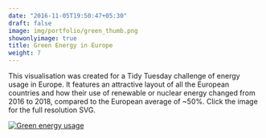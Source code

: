 ```yaml
---
date: "2016-11-05T19:50:47+05:30"
draft: false
image: img/portfolio/green_thumb.png
showonlyimage: true
title: Green Energy in Europe
weight: 7
---
```


This visualisation was created for a Tidy Tuesday challenge of energy usage in Europe. <!--more-->It features an attractive layout of all the European countries and how their use of renewable or nuclear energy changed from 2016 to 2018, compared to the European average of ~50%. Click the image for the full resolution SVG.

[![Green energy usage](https://willdebras.github.io/viz/img/portfolio/green_thumb.png)](https://willdebras.github.io/viz/img/portfolio/green.svg)

